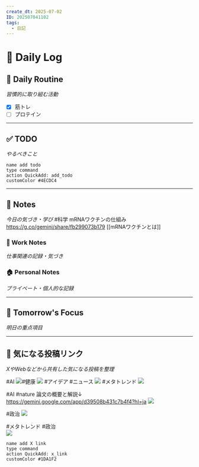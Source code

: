 ```yaml
---
create_dt: 2025-07-02
ID: 202507041102
tags:
  - 日記
---
```


# 📅 Daily Log

## 💪 Daily Routine
*習慣的に取り組む活動*

- [x] 筋トレ
- [ ] プロテイン

---

## ✅ TODO
*やるべきこと*

```button
name add todo
type command
action QuickAdd: add_todo
customColor #4ECDC4
```

---

## 📝 Notes
*今日の気づき・学び*
#科学
mRNAワクチンの仕組み
https://g.co/gemini/share/fb299073b179
[[mRNAワクチンとは]]
### 💼 Work Notes
*仕事関連の記録・気づき*



### 🏠 Personal Notes  
*プライベート・個人的な記録*



---

## 🎯 Tomorrow's Focus
*明日の重点項目*

---

## 🔗 気になる投稿リンク
*XやWebなどから共有した気になる投稿を整理*

#AI 
![](https://x.com/ai_database/status/1940742814901608936?s=61)#健康 
![](https://x.com/yfuruse/status/1940676196783788364?s=61)
#アイデア #ニュース 
![](https://x.com/taziku_co/status/1940717630010388872?s=61)
#メタトレンド 
![](https://x.com/goroman/status/1940924724001100188?s=61)

#AI #nature
論文の概要と解説↓
https://gemini.google.com/app/d39508b431c7b4f4?hl=ja
![](https://x.com/momentumyy/status/1940609347975106734?s=61)

#政治
![](https://x.com/kazuneiwasa/status/1940671193180524890?s=61)

#メタトレンド #政治   
![](https://x.com/kazuya78/status/1940577175641694501?s=12)
```button
name add X link
type command
action QuickAdd: x_link
customColor #1DA1F2
```
